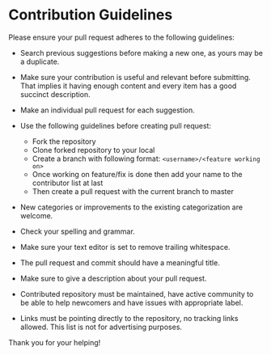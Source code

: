 # Contribution Guidelines

Please ensure your pull request adheres to the following guidelines:

- Search previous suggestions before making a new one, as yours may be a duplicate.
- Make sure your contribution is useful and relevant before submitting. That implies it having enough content and every item has a good succinct description.
- Make an individual pull request for each suggestion.
- Use the following guidelines before creating pull request: 
  * Fork the repository
  * Clone forked repository to your local
  * Create a branch with following format: `<username>/<feature working on>`
  * Once working on feature/fix is done then add your name to the contributor list at last
  * Then create a pull request with the current branch to master
  
- New categories or improvements to the existing categorization are welcome.
- Check your spelling and grammar.
- Make sure your text editor is set to remove trailing whitespace.
- The pull request and commit should have a meaningful title.
- Make sure to give a description about your pull request.
- Contributed repository must be maintained, have active community to be able to help newcomers and have issues with appropriate label.
- Links must be pointing directly to the repository, no tracking links allowed. This list is not for advertising purposes.

Thank you for your helping!
